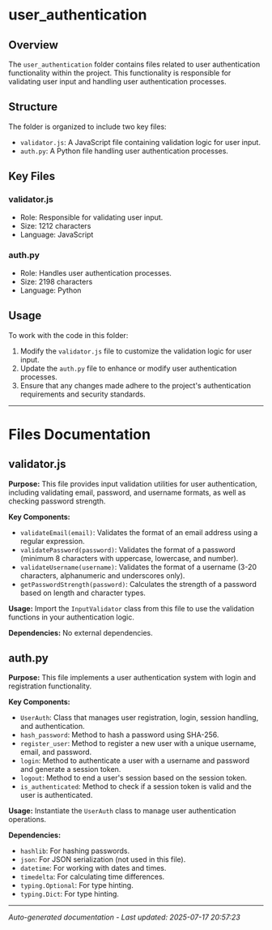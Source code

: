 # user_authentication

## Overview
The `user_authentication` folder contains files related to user authentication functionality within the project. This functionality is responsible for validating user input and handling user authentication processes.

## Structure
The folder is organized to include two key files:
- `validator.js`: A JavaScript file containing validation logic for user input.
- `auth.py`: A Python file handling user authentication processes.

## Key Files
### validator.js
- Role: Responsible for validating user input.
- Size: 1212 characters
- Language: JavaScript

### auth.py
- Role: Handles user authentication processes.
- Size: 2198 characters
- Language: Python

## Usage
To work with the code in this folder:
1. Modify the `validator.js` file to customize the validation logic for user input.
2. Update the `auth.py` file to enhance or modify user authentication processes.
3. Ensure that any changes made adhere to the project's authentication requirements and security standards.

---

# Files Documentation

## validator.js

**Purpose:** This file provides input validation utilities for user authentication, including validating email, password, and username formats, as well as checking password strength.

**Key Components:**
- `validateEmail(email)`: Validates the format of an email address using a regular expression.
- `validatePassword(password)`: Validates the format of a password (minimum 8 characters with uppercase, lowercase, and number).
- `validateUsername(username)`: Validates the format of a username (3-20 characters, alphanumeric and underscores only).
- `getPasswordStrength(password)`: Calculates the strength of a password based on length and character types.

**Usage:** Import the `InputValidator` class from this file to use the validation functions in your authentication logic.

**Dependencies:** No external dependencies.

## auth.py

**Purpose:** This file implements a user authentication system with login and registration functionality.

**Key Components:**
- `UserAuth`: Class that manages user registration, login, session handling, and authentication.
- `hash_password`: Method to hash a password using SHA-256.
- `register_user`: Method to register a new user with a unique username, email, and password.
- `login`: Method to authenticate a user with a username and password and generate a session token.
- `logout`: Method to end a user's session based on the session token.
- `is_authenticated`: Method to check if a session token is valid and the user is authenticated.

**Usage:** Instantiate the `UserAuth` class to manage user authentication operations.

**Dependencies:**
- `hashlib`: For hashing passwords.
- `json`: For JSON serialization (not used in this file).
- `datetime`: For working with dates and times.
- `timedelta`: For calculating time differences.
- `typing.Optional`: For type hinting.
- `typing.Dict`: For type hinting.

---
*Auto-generated documentation - Last updated: 2025-07-17 20:57:23*
